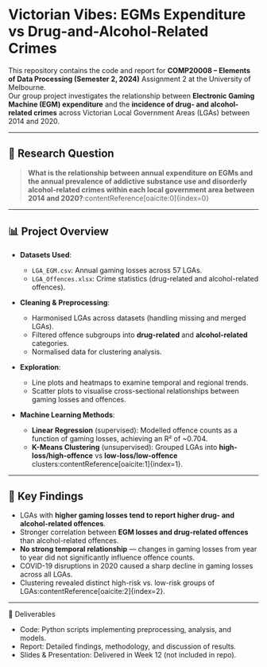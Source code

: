# Victorian Vibes: EGMs Expenditure vs Drug-and-Alcohol-Related Crimes

This repository contains the code and report for **COMP20008 – Elements of Data Processing (Semester 2, 2024)** Assignment 2 at the University of Melbourne.  
Our group project investigates the relationship between **Electronic Gaming Machine (EGM) expenditure** and the **incidence of drug- and alcohol-related crimes** across Victorian Local Government Areas (LGAs) between 2014 and 2020.

---

## 📌 Research Question
> **What is the relationship between annual expenditure on EGMs and the annual prevalence of addictive substance use and disorderly alcohol-related crimes within each local government area between 2014 and 2020?**:contentReference[oaicite:0]{index=0}

---

## 📊 Project Overview
- **Datasets Used**:
  - `LGA_EGM.csv`: Annual gaming losses across 57 LGAs.
  - `LGA_Offences.xlsx`: Crime statistics (drug-related and alcohol-related offences).
- **Cleaning & Preprocessing**:
  - Harmonised LGAs across datasets (handling missing and merged LGAs).
  - Filtered offence subgroups into **drug-related** and **alcohol-related** categories.
  - Normalised data for clustering analysis.

- **Exploration**:
  - Line plots and heatmaps to examine temporal and regional trends.
  - Scatter plots to visualise cross-sectional relationships between gaming losses and offences.

- **Machine Learning Methods**:
  - **Linear Regression** (supervised): Modelled offence counts as a function of gaming losses, achieving an R² of ~0.704.
  - **K-Means Clustering** (unsupervised): Grouped LGAs into **high-loss/high-offence** vs **low-loss/low-offence** clusters:contentReference[oaicite:1]{index=1}.

---

## 🔑 Key Findings
- LGAs with **higher gaming losses tend to report higher drug- and alcohol-related offences**.
- Stronger correlation between **EGM losses and drug-related offences** than alcohol-related offences.
- **No strong temporal relationship** — changes in gaming losses from year to year did not significantly influence offence counts.
- COVID-19 disruptions in 2020 caused a sharp decline in gaming losses across all LGAs.
- Clustering revealed distinct high-risk vs. low-risk groups of LGAs:contentReference[oaicite:2]{index=2}.

---
📄 Deliverables

* Code: Python scripts implementing preprocessing, analysis, and models.
* Report: Detailed findings, methodology, and discussion of results.
* Slides & Presentation: Delivered in Week 12 (not included in repo).
